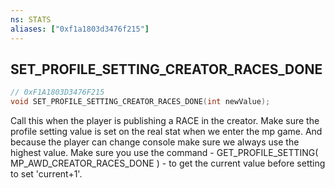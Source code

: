 ```yaml
---
ns: STATS
aliases: ["0xf1a1803d3476f215"]
---
```

## SET_PROFILE_SETTING_CREATOR_RACES_DONE

```c
// 0xF1A1803D3476F215
void SET_PROFILE_SETTING_CREATOR_RACES_DONE(int newValue);
```

Call this when the player is publishing a RACE in the creator.
Make sure the profile setting value is set on the real stat when we enter the mp game. And because the player can change console make sure we always use the highest value. Make sure you use the command - GET_PROFILE_SETTING( MP_AWD_CREATOR_RACES_DONE ) - to get the current value before setting to set 'current+1'.

